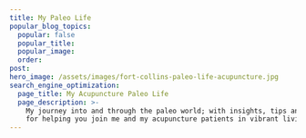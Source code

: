 ```yaml
---
title: My Paleo Life
popular_blog_topics:
  popular: false
  popular_title:
  popular_image:
  order:
post:
hero_image: /assets/images/fort-collins-paleo-life-acupuncture.jpg
search_engine_optimization:
  page_title: My Acupuncture Paleo Life
  page_description: >-
    My journey into and through the paleo world; with insights, tips and tricks
    for helping you join me and my acupuncture patients in vibrant living!
---
```

